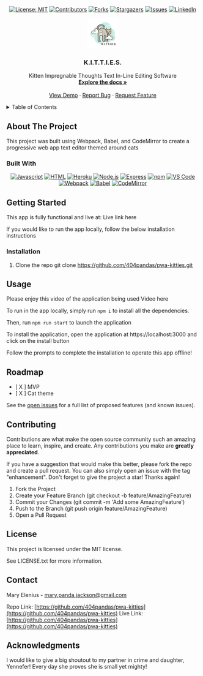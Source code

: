 <div align="center">

  <!-- Add badges using the following format: -->
  <!-- ![Name](urlToShieldHere)(urlToGithubHere) -->

[![License: MIT](https://img.shields.io/badge/License-MIT-yellow.svg)](https://opensource.org/licenses/MIT)
[![Contributors](https://img.shields.io/github/contributors/404pandas/pwa-kitties.svg?style=plastic&logo=appveyor)](https://github.com/404pandas/pwa-kitties/graphs/contributors)
[![Forks](https://img.shields.io/github/forks/404pandas/pwa-kitties.svg?style=plastic&logo=appveyor)](https://github.com/404pandas/pwa-kitties/network/members)
[![Stargazers](https://img.shields.io/github/stars/404pandas/pwa-kitties.svg?style=plastic&logo=appveyor)](https://github.com/404pandas/pwa-kitties/stargazers)
[![Issues](https://img.shields.io/github/issues/404pandas/pwa-kitties.svg?style=plastic&logo=appveyor)](https://github.com/404pandas/pwa-kitties/issues)
[![LinkedIn](https://img.shields.io/badge/-LinkedIn-black.svg?style=plastic&logo=appveyor&logo=linkedin&colorB=555)](https://linkedin.com/in/LinkedInUsername)

</div>

<!-- PROJECT LOGO -->

<div align="center">
  <a href="https://github.com/404pandas/pwa-kitties">
    <img src="/client/src/images/logoNew.png" alt="Logo" width="80" height="80">
  </a>

<h3 align="center">K.I.T.T.I.E.S.</h3>

  <p align="center">
    Kitten Impregnable Thoughts Text In-Line Editing Software <br />
    <a href="https://github.com/404pandas/pwa-kitties"><strong>Explore the docs »</strong></a>
    <br />
    <br />
    <a href="https://github.com/404pandas/pwa-kitties">View Demo</a>
    ·
    <a href="https://github.com/404pandas/pwa-kitties/issues">Report Bug</a>
    ·
    <a href="https://github.com/404pandas/pwa-kitties/issues">Request Feature</a>
  </p>
</div>

<!-- TABLE OF CONTENTS -->
<details>
  <summary>Table of Contents</summary>
  <ol>
    <li>
      <a href="#about-the-project">About The Project</a>
      <ul>
        <li><a href="#built-with">Built With</a></li>
      </ul>
    </li>
    <li>
      <a href="#getting-started">Getting Started</a>
      <ul>
        <li><a href="#installation">Installation</a></li>
      </ul>
    </li>
    <li><a href="#usage">Usage</a></li>
    <li><a href="#roadmap">Roadmap</a></li>
    <li><a href="#contributing">Contributing</a></li>
    <li><a href="#license">License</a></li>
    <li><a href="#contact">Contact</a></li>
    <li><a href="#acknowledgments">Acknowledgments</a></li>
  </ol>
</details>

<!-- ABOUT THE PROJECT -->

## About The Project

<!-- Add screenshots using the following format: -->
<!-- ![Screenshot alt description](directPathOfScreenshots) -->

This project was built using Webpack, Babel, and CodeMirror to create a progressive web app text editor themed around cats

### Built With

<div align="center">

[![Javascript](https://img.shields.io/badge/Language-JavaScript-ff0000?style=plastic&logo=JavaScript&logoWidth=10)](https://javascript.info/)
[![HTML](https://img.shields.io/badge/Language-HTML/CSS-ff8000?style=plastic&logo=HTML5&logoWidth=10)](https://html.com/)
[![Heroku](https://img.shields.io/badge/Cloud-Heroku-00ff00?style=plastic&logo=Heroku&logoWidth=10)](https://devcenter.heroku.com/categories/reference)
[![Node.js](https://img.shields.io/badge/Framework-Node.js-ff0000?style=plastic&logo=Node.js&logoWidth=10)](https://nodejs.org/en/)
[![Express](https://img.shields.io/badge/Framework-Express-80ff00?style=plastic&logo=Express&logoWidth=10)](https://expressjs.com/)
[![npm](https://img.shields.io/badge/Tools-npm-ff0000?style=plastic&logo=npm&logoWidth=10)](https://www.npmjs.com/)
[![VS Code](https://img.shields.io/badge/IDE-VSCode-ff0000?style=plastic&logo=VisualStudioCode&logoWidth=10)](https://code.visualstudio.com/docs)
[![Webpack](https://img.shields.io/badge/Package-Webpack-ff0000?style=plastic&logo=Webpack&logoWidth=10)](https://webpack.js.org/)
[![Babel](https://img.shields.io/badge/Package-Babel-ff0000?style=plastic&logo=Babel&logoWidth=10)](https://babeljs.io/)
[![CodeMirror](https://img.shields.io/badge/Package-CodeMirror-ff0000?style=plastic&logo=CodeMirror&logoWidth=10)](https://codemirror.net/)

</div>

<!-- GETTING STARTED -->

## Getting Started

This app is fully functional and live at:
Live link here

If you would like to run the app locally, follow the below installation instructions

### Installation

1. Clone the repo
   git clone https://github.com/404pandas/pwa-kitties.git

<!-- USAGE EXAMPLES -->

## Usage

Please enjoy this video of the application being used
Video here

To run in the app locally, simply run `npm i` to install all the dependencies.

Then, run `npm run start` to launch the application

To install the application, open the application at https://localhost:3000 and click on the install button

Follow the prompts to complete the installation to operate this app offline!

<!-- ROADMAP -->

## Roadmap

- [ X ] MVP
- [ X ] Cat theme

See the [open issues](https://github.com/404pandas/pwa-kitties/issues) for a full list of proposed features (and known issues).

<!-- CONTRIBUTING -->

## Contributing

Contributions are what make the open source community such an amazing place to learn, inspire, and create. Any contributions you make are **greatly appreciated**.

If you have a suggestion that would make this better, please fork the repo and create a pull request. You can also simply open an issue with the tag "enhancement".
Don't forget to give the project a star! Thanks again!

1. Fork the Project
2. Create your Feature Branch (git checkout -b feature/AmazingFeature)
3. Commit your Changes (git commit -m 'Add some AmazingFeature')
4. Push to the Branch (git push origin feature/AmazingFeature)
5. Open a Pull Request

<!-- LICENSE -->

## License

This project is licensed under the MIT license.

See LICENSE.txt for more information.

<!-- CONTACT -->

## Contact

Mary Elenius - mary.panda.jackson@gmail.com

Repo Link: [https://github.com/404pandas/pwa-kitties](https://github.com/404pandas/pwa-kitties)
Live Link: [https://github.com/404pandas/pwa-kitties](https://github.com/404pandas/pwa-kitties)

<!-- ACKNOWLEDGMENTS -->

## Acknowledgments

I would like to give a big shoutout to my partner in crime and daughter, Yennefer! Every day she proves she is small yet mighty!
